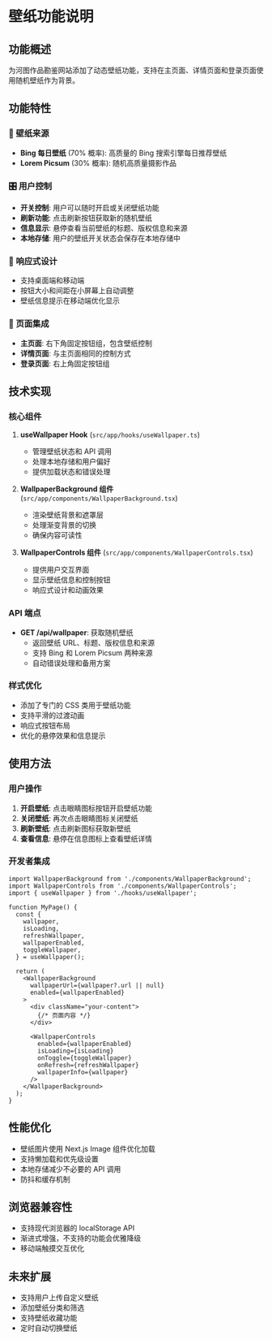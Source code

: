 # 壁纸功能说明

## 功能概述

为河图作品勘鉴网站添加了动态壁纸功能，支持在主页面、详情页面和登录页面使用随机壁纸作为背景。

## 功能特性

### 🎨 壁纸来源
- **Bing 每日壁纸** (70% 概率): 高质量的 Bing 搜索引擎每日推荐壁纸
- **Lorem Picsum** (30% 概率): 随机高质量摄影作品

### 🎛️ 用户控制
- **开关控制**: 用户可以随时开启或关闭壁纸功能
- **刷新功能**: 点击刷新按钮获取新的随机壁纸
- **信息显示**: 悬停查看当前壁纸的标题、版权信息和来源
- **本地存储**: 用户的壁纸开关状态会保存在本地存储中

### 📱 响应式设计
- 支持桌面端和移动端
- 按钮大小和间距在小屏幕上自动调整
- 壁纸信息提示在移动端优化显示

### 🎯 页面集成
- **主页面**: 右下角固定按钮组，包含壁纸控制
- **详情页面**: 与主页面相同的控制方式
- **登录页面**: 右上角固定按钮组

## 技术实现

### 核心组件

1. **useWallpaper Hook** (`src/app/hooks/useWallpaper.ts`)
   - 管理壁纸状态和 API 调用
   - 处理本地存储和用户偏好
   - 提供加载状态和错误处理

2. **WallpaperBackground 组件** (`src/app/components/WallpaperBackground.tsx`)
   - 渲染壁纸背景和遮罩层
   - 处理渐变背景的切换
   - 确保内容可读性

3. **WallpaperControls 组件** (`src/app/components/WallpaperControls.tsx`)
   - 提供用户交互界面
   - 显示壁纸信息和控制按钮
   - 响应式设计和动画效果

### API 端点

- **GET /api/wallpaper**: 获取随机壁纸
  - 返回壁纸 URL、标题、版权信息和来源
  - 支持 Bing 和 Lorem Picsum 两种来源
  - 自动错误处理和备用方案

### 样式优化

- 添加了专门的 CSS 类用于壁纸功能
- 支持平滑的过渡动画
- 响应式按钮布局
- 优化的悬停效果和信息提示

## 使用方法

### 用户操作

1. **开启壁纸**: 点击眼睛图标按钮开启壁纸功能
2. **关闭壁纸**: 再次点击眼睛图标关闭壁纸
3. **刷新壁纸**: 点击刷新图标获取新壁纸
4. **查看信息**: 悬停在信息图标上查看壁纸详情

### 开发者集成

```tsx
import WallpaperBackground from './components/WallpaperBackground';
import WallpaperControls from './components/WallpaperControls';
import { useWallpaper } from './hooks/useWallpaper';

function MyPage() {
  const {
    wallpaper,
    isLoading,
    refreshWallpaper,
    wallpaperEnabled,
    toggleWallpaper,
  } = useWallpaper();

  return (
    <WallpaperBackground 
      wallpaperUrl={wallpaper?.url || null} 
      enabled={wallpaperEnabled}
    >
      <div className="your-content">
        {/* 页面内容 */}
      </div>
      
      <WallpaperControls
        enabled={wallpaperEnabled}
        isLoading={isLoading}
        onToggle={toggleWallpaper}
        onRefresh={refreshWallpaper}
        wallpaperInfo={wallpaper}
      />
    </WallpaperBackground>
  );
}
```

## 性能优化

- 壁纸图片使用 Next.js Image 组件优化加载
- 支持懒加载和优先级设置
- 本地存储减少不必要的 API 调用
- 防抖和缓存机制

## 浏览器兼容性

- 支持现代浏览器的 localStorage API
- 渐进式增强，不支持的功能会优雅降级
- 移动端触摸交互优化

## 未来扩展

- 支持用户上传自定义壁纸
- 添加壁纸分类和筛选
- 支持壁纸收藏功能
- 定时自动切换壁纸